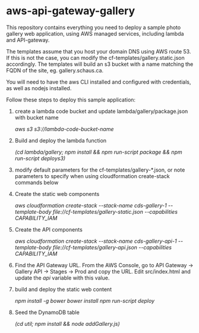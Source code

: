 # aws-api-gateway-gallery
This repository contains everything you need to deploy a sample photo gallery web application,
using AWS managed services, including lambda and API-gateway.

The templates assume that you host your domain DNS using AWS route 53.  If this is not the case,
you can modify the cf-templates/gallery.static.json accordingly.  The templates will build an s3
bucket with a name matching the FQDN of the site, eg. gallery.schaus.ca.

You will need to have the aws CLI installed and configured with credentials, as well as nodejs installed.

Follow these steps to deploy this sample application:

1. create a lambda code bucket and update lambda/gallery/package.json with bucket name

    *aws s3 s3://lambda-code-bucket-name*

1. Build and deploy the lambda function

    *(cd lambda/gallery; npm install && npm run-script package && npm run-script deploys3)*

1. modify default parameters for the cf-templates/gallery-*.json, or note parameters to specify when using cloudformation create-stack commands below

1. Create the static web components

    *aws cloudformation create-stack --stack-name cds-gallery-1 --template-body file://cf-templates/gallery-static.json --capabilities CAPABILITY_IAM*
    
1. Create the API components

    *aws cloudformation create-stack --stack-name cds-gallery-api-1 --template-body file://cf-templates/gallery-api.json --capabilities CAPABILITY_IAM*
    
1. Find the API Gateway URL.  From the AWS Console, go to API Gateway -> Gallery API -> Stages -> Prod and copy the URL.  Edit src/index.html and update the *api* variable with this value.

1. build and deploy the static web content

    *npm install -g bower*
    *bower install*
    *npm run-script deploy*
    
1. Seed the DynamoDB table

    *(cd util; npm install && node addGallery.js)*
    

